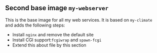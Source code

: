 
## Second base image `my-webserver`

This is the base image for all my web services. It is based on `my-climate` and adds the following steps:

- Install `nginx` and remove the default site
- Install CGI support:`fcgiwrap` and `spawn-fcgi`
- Extend this about file by this section
